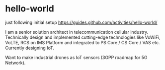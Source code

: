 # hello-world
just following initial setup https://guides.github.com/activities/hello-world/

I am a senior solution architect in telecommunication cellular industry. Technically design and implemented cutting-edge technologies like VoWiFi, VoLTE, RCS on IMS Platform and integrated to PS Core / CS Core / VAS etc. Currently designing IoT.

Want to make industrial drones as IoT sensors (3GPP roadmap for 5G Network).

